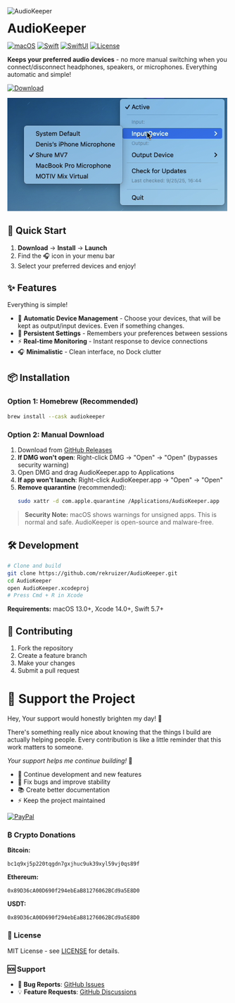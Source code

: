 <span><img src="Assets.xcassets/AppIcon.appiconset/app-icon.png" alt="AudioKeeper" width="64" height="64" style="vertical-align: middle; margin-right: 15px;"> <h1 style="display: inline; margin: 0; vertical-align: middle;">AudioKeeper</h1></span>

[![macOS](https://img.shields.io/badge/macOS-13.0+-blue.svg)](https://developer.apple.com/macos/)
[![Swift](https://img.shields.io/badge/Swift-5.7+-orange.svg)](https://swift.org/)
[![SwiftUI](https://img.shields.io/badge/SwiftUI-4.0+-green.svg)](https://developer.apple.com/xcode/swiftui/)
[![License](https://img.shields.io/badge/License-MIT-yellow.svg)](LICENSE)

**Keeps your preferred audio devices** - no more manual switching when you connect/disconnect headphones, speakers, or microphones. Everything automatic and simple!

[![Download](https://img.shields.io/badge/Download-Latest%20Release-blue?style=for-the-badge&logo=github)](https://github.com/rekruizer/AudioKeeper/releases/latest)

<img src="images/menu-screenshot.png" alt="AudioKeeper Menu Interface" width="500">


## 🚀 Quick Start

1. **Download** → **Install** → **Launch**
2. Find the 🎧 icon in your menu bar
3. Select your preferred devices and enjoy!


## ✨ Features
Everything is simple!
- 🔄 **Automatic Device Management** - Choose your devices, that will be kept as output/input devices. Even if something changes.
- 💾 **Persistent Settings** - Remembers your preferences between sessions
- ⚡ **Real-time Monitoring** - Instant response to device connections
- 🎧 **Minimalistic** - Clean interface, no Dock clutter


## 📦 Installation

### Option 1: Homebrew (Recommended)
```bash
brew install --cask audiokeeper
```

### Option 2: Manual Download
1. Download from [GitHub Releases](https://github.com/rekruizer/AudioKeeper/releases)
2. **If DMG won't open**: Right-click DMG → "Open" → "Open" (bypasses security warning)
3. Open DMG and drag AudioKeeper.app to Applications
4. **If app won't launch**: Right-click AudioKeeper.app → "Open" → "Open"
5. **Remove quarantine** (recommended):
   ```bash
   sudo xattr -d com.apple.quarantine /Applications/AudioKeeper.app
   ```

> **Security Note:** macOS shows warnings for unsigned apps. This is normal and safe. AudioKeeper is open-source and malware-free.


## 🛠️ Development

```bash
# Clone and build
git clone https://github.com/rekruizer/AudioKeeper.git
cd AudioKeeper
open AudioKeeper.xcodeproj
# Press Cmd + R in Xcode
```

**Requirements:** macOS 13.0+, Xcode 14.0+, Swift 5.7+


## 🤝 Contributing

1. Fork the repository
2. Create a feature branch
3. Make your changes
4. Submit a pull request






# 💖 Support the Project

Hey, Your support would honestly brighten my day! 🙌

There's something really nice about knowing that the things I build are actually helping people. Every contribution is like a little reminder that this work matters to someone.

*Your support helps me continue building!* 💙
- 🚀 Continue development and new features
- 🐛 Fix bugs and improve stability
- 📚 Create better documentation
- ⚡ Keep the project maintained


[![PayPal](https://img.shields.io/badge/Donate-PayPal-0070BA?style=for-the-badge&logo=paypal&logoColor=white)](https://paypal.me/rekruizer)

### ₿ Crypto Donations

**Bitcoin:**
```
bc1q9xj5p220tqgdn7gxjhuc9uk39xyl59vj0qs89f
```
**Ethereum:**
```
0x89D36cA00D690f294ebEaB81276062BCd9a5E8D0
```
**USDT:**
```
0x89D36cA00D690f294ebEaB81276062BCd9a5E8D0
```



### 📄 License

MIT License - see [LICENSE](LICENSE) for details.

### 🆘 Support

- 🐛 **Bug Reports**: [GitHub Issues](https://github.com/rekruizer/AudioKeeper/issues)
- 💡 **Feature Requests**: [GitHub Discussions](https://github.com/rekruizer/AudioKeeper/discussions)